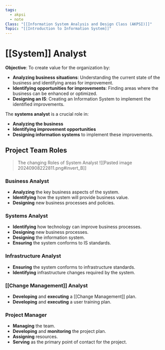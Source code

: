 ```yaml
---
tags:
  - akpsi
  - note
Class: "[[Information System Analysis and Design Class (AKPSI)]]"
Topic: "[[Introduction to Information System]]"
---
```


# [[System]] Analyst
**Objective**: To create value for the organization by:
- **Analyzing business situations**: Understanding the current state of the business and identifying areas for improvement.
- **Identifying opportunities for improvements**: Finding areas where the business can be enhanced or optimized.
- **Designing an IS**: Creating an Information System to implement the identified improvements.

The **systems analyst** is a crucial role in:

- **Analyzing the business**
- **Identifying improvement opportunities**
- **Designing information systems** to implement these improvements.

## Project Team Roles
> The changing Roles of System Analyst
> ![[Pasted image 20240908222811.png#invert_B]]


### Business Analyst

- **Analyzing** the key business aspects of the system.
- **Identifying** how the system will provide business value.
- **Designing** new business processes and policies.

### Systems Analyst

- **Identifying** how technology can improve business processes.
- **Designing** new business processes.
- **Designing** the information system.
- **Ensuring** the system conforms to IS standards.

### Infrastructure Analyst

- **Ensuring** the system conforms to infrastructure standards.
- **Identifying** infrastructure changes required by the system.

### [[Change Management]] Analyst

- **Developing** and **executing** a [[Change Management]] plan.
- **Developing** and **executing** a user training plan.

### Project Manager

- **Managing** the team.
- **Developing** and **monitoring** the project plan.
- **Assigning** resources.
- **Serving** as the primary point of contact for the project.




